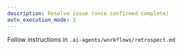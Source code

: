 ```yaml
---
description: Resolve issue (once confirmed complete)
auto_execution_mode: 3
---
```


Follow instructions in `.ai-agents/workflows/retrospect.md`